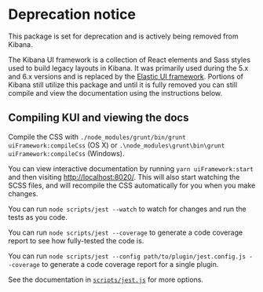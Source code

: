 # Deprecation notice

This package is set for deprecation and is actively being removed from Kibana.

The Kibana UI framework is a collection of React elements and Sass styles used to build legacy layouts in Kibana. It was
primarily used during the 5.x and 6.x versions and is replaced by the [Elastic UI framework](https://elastic.github.io/eui/).
Portions of Kibana still utilize this package and until it is fully removed you can still compile and view the
documentation using the instructions below.

## Compiling KUI and viewing the docs

Compile the CSS with `./node_modules/grunt/bin/grunt uiFramework:compileCss` (OS X) or
`.\node_modules\grunt\bin\grunt uiFramework:compileCss` (Windows).

You can view interactive documentation by running `yarn uiFramework:start` and then visiting
[http://localhost:8020/](http://localhost:8020/). This will also start watching the SCSS files, and will recompile the CSS
automatically for you when you make changes.

You can run `node scripts/jest --watch` to watch for changes and run the tests as you code.

You can run `node scripts/jest --coverage` to generate a code coverage report to see how
fully-tested the code is.

You can run `node scripts/jest --config path/to/plugin/jest.config.js --coverage` to generate
a code coverage report for a single plugin.

See the documentation in [`scripts/jest.js`](../scripts/jest.js) for more options.
